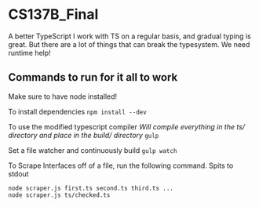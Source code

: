 # CS137B_Final
A better TypeScript
I work with TS on a regular basis, and gradual typing is great. But there are a lot of things that can break the typesystem.
We need runtime help!

Commands to run for it all to work
----------------
Make sure to have node installed!

To install dependencies
`npm install --dev`

To use the modified typescript compiler
*Will compile everything in the ts/ directory and place in the build/ directory*
`gulp`

Set a file watcher and continuously build
`gulp watch`

To Scrape Interfaces off of a file, run the following command. Spits to stdout
```
node scraper.js first.ts second.ts third.ts ...
node scraper.js ts/checked.ts
```
